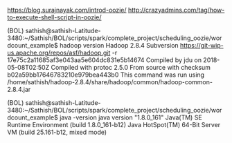 https://blog.surajnayak.com/introd-oozie/
http://crazyadmins.com/tag/how-to-execute-shell-script-in-oozie/

(BOL) sathish@sathish-Latitude-3480:~/Sathish/BOL/scripts/spark/complete_project/scheduling_oozie/wordcount_example$ hadoop version
Hadoop 2.8.4
Subversion https://git-wip-us.apache.org/repos/asf/hadoop.git -r 17e75c2a11685af3e043aa5e604dc831e5b14674
Compiled by jdu on 2018-05-08T02:50Z
Compiled with protoc 2.5.0
From source with checksum b02a59bb17646783210e979bea443b0
This command was run using /home/sathish/hadoop-2.8.4/share/hadoop/common/hadoop-common-2.8.4.jar

(BOL) sathish@sathish-Latitude-3480:~/Sathish/BOL/scripts/spark/complete_project/scheduling_oozie/wordcount_example$ java -version
java version "1.8.0_161"
Java(TM) SE Runtime Environment (build 1.8.0_161-b12)
Java HotSpot(TM) 64-Bit Server VM (build 25.161-b12, mixed mode)

